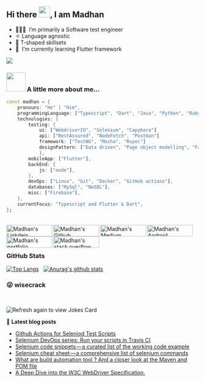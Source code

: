 ## Hi there <img src="https://github.com/TheDudeThatCode/TheDudeThatCode/blob/master/Assets/Hi.gif" width="29px">, I am Madhan

- 👨🏻‍💻  &nbsp;I’m primarily a Software test engineer
- ⚛️ Language agnostic
- 🤸 T-shaped skillsets 
- 🌱  &nbsp;I’m currently learning Flutter framework

<a href="https://www.codewars.com/users/madhank93">
<img src="https://www.codewars.com/users/madhank93/badges/large">
</a>

### <img src="https://media.giphy.com/media/VgCDAzcKvsR6OM0uWg/giphy.gif" width="50"> A little more about me...  

```dart
const madhan = {
    pronouns: "He" | "Him",
    programmingLanguage: ["Typescript", "Dart", "Java", "Python", "Ruby"],
    technologies: {
        testing: {
            ui: ["WebdriverIO", "Selenium", "Capybara"]
            api: ["RestAssured", "NodeFetch", "Postman"]
            framework: ["TestNG", "Mocha", "Rspec"]
            designPattern: ["Data driven", "Page object modelling", "Factory design pattern"]
            },
        mobileApp: ["Flutter"],
        backEnd: {
            js: ["node"],
        },
        devOps: ["Linux", "Git", "Docker", "GitHub actions"],
        databases: ["MySql", "NoSQL"],
        misc: ["Firebase"],
    },
    currentFocus: "Typescript and Flutter & Dart",
};
```

<br/>

<a href="https://linkedin.com/in/madhank93">
  <img align="left" alt="Madhan's Linkdein" width="120px" height="30px" src="https://img.shields.io/badge/LinkedIn-0077B5?style=for-the-badge&logo=linkedin&logoColor=white" />
</a>

<a href="https://github.com/madhank93">
  <img align="left" alt="Madhan's Github" width="120px" height="30px" src="https://img.shields.io/badge/GitHub-100000?style=for-the-badge&logo=github&logoColor=white" />
</a>

<a href="https://medium.com/@madhankumaravelu93">
  <img align="left" alt="Madhan's Medium" width="120px" height="30px" src="https://img.shields.io/badge/Medium-12100E?style=for-the-badge&logo=medium&logoColor=white" />
</a>

<a href="https://play.google.com/store/apps/developer?id=Madhan+Kumaravelu&hl=en">
  <img align="left" alt="Madhan's Android publication" width="120px" height="30px" src="https://img.shields.io/badge/Google_Play-414141?style=for-the-badge&logo=google-play&logoColor=white" />
</a>

<a href="https://madhank93.github.io/">
  <img align="left" alt="Madhan's portfolio" width="120px" height="30px" src="https://img.shields.io/badge/Blogger-FF5722?style=for-the-badge&logo=blogger&logoColor=white" />
</a>

<a href="https://stackoverflow.com/users/5514320/madhan">
  <img align="left" alt="Madhan's stack overflow" width="120px" height="30px" src="https://img.shields.io/badge/Stack_Overflow-FE7A16?style=for-the-badge&logo=stack-overflow&logoColor=white" />
</a>

<br/>

&nbsp;

### GitHub Stats

[![Top Langs](https://github-readme-stats.vercel.app/api/top-langs/?username=madhank93&theme=tokyonight)](https://github.com/madhank93/github-readme-stats)
&nbsp;
[![Anurag's github stats](https://github-readme-stats.vercel.app/api?username=madhank93&show_icons=true&theme=tokyonight)](https://github.com/madhank93/github-readme-stats)


### 😜 wisecrack

&nbsp;

<img src="https://readme-jokes.vercel.app/api" alt="Refresh again to view Jokes Card" />

📕 **Latest blog posts**
<!-- BLOG-POST-LIST:START -->
- [Github Actions for Seleniod Test Scripts](https://medium.com/testvagrant/github-actions-for-seleniod-test-scripts-df469062a08c?source=rss-d5262110f51------2)
- [Selenium DevOps series: Run your scripts in Travis CI](https://medium.com/@madhankumaravelu93/selenium-devops-series-run-your-scripts-in-travis-ci-b3505aaad367?source=rss-746ce7a5b455------2)
- [Selenium code snippets — a curated list of the working code example](https://medium.com/@madhankumaravelu93/selenium-code-snippets-a-curated-list-of-the-working-code-example-f7fbc692c2b6?source=rss-746ce7a5b455------2)
- [Selenium cheat sheet — a comprehensive list of selenium commands](https://medium.com/@madhankumaravelu93/selenium-cheat-sheet-a-comprehensive-list-of-selenium-commands-fa4c5c9d11ab?source=rss-746ce7a5b455------2)
- [What are build automation tool ? And a closer look at the Maven and POM file](https://medium.com/@madhankumaravelu93/what-are-build-automation-tool-and-a-closer-look-at-the-maven-and-pom-file-7b209a8a6c61?source=rss-746ce7a5b455------2)
- [A Deep Dive into the W3C WebDriver Specification.](https://medium.com/@madhankumaravelu93/a-deep-dive-into-the-w3c-webdriver-specification-fcf0906048f9?source=rss-746ce7a5b455------2)
<!-- BLOG-POST-LIST:END -->

